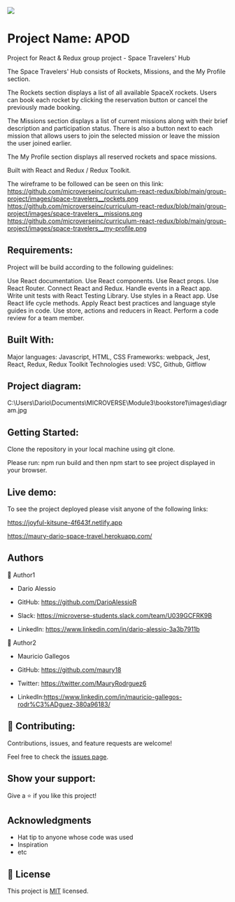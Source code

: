 ![](https://img.shields.io/badge/Microverse-blueviolet)

# Project Name: APOD

Project for React & Redux group project - Space Travelers' Hub


The Space Travelers' Hub consists of Rockets, Missions, and the My Profile section.

The Rockets section displays a list of all available SpaceX rockets. Users can book each rocket by clicking the reservation button or cancel the previously made booking. 

The Missions section displays a list of current missions along with their brief description and participation status. There is also a button next to each mission that allows users to join the selected mission or leave the mission the user joined earlier.

The My Profile section displays all reserved rockets and space missions.

Built with React and Redux / Redux Toolkit.

The wireframe to be followed can be seen on this link:
https://github.com/microverseinc/curriculum-react-redux/blob/main/group-project/images/space-travelers__rockets.png
https://github.com/microverseinc/curriculum-react-redux/blob/main/group-project/images/space-travelers__missions.png
https://github.com/microverseinc/curriculum-react-redux/blob/main/group-project/images/space-travelers__my-profile.png


## Requirements:

Project will be build according to the following guidelines:

Use React documentation.
Use React components.
Use React props.
Use React Router.
Connect React and Redux.
Handle events in a React app.
Write unit tests with React Testing Library.
Use styles in a React app.
Use React life cycle methods.
Apply React best practices and language style guides in code.
Use store, actions and reducers in React.
Perform a code review for a team member.

## Built With:
Major languages: Javascript, HTML, CSS
Frameworks: webpack, Jest, React, Redux, Redux Toolkit
Technologies used: VSC, Github, Gitflow

## Project diagram:
C:\Users\Dario\Documents\MICROVERSE\Module3\bookstore1\images\diagram.jpg

## Getting Started:
Clone the repository in your local machine using git clone.

Please run: npm run build and then npm start to see project displayed in your browser.

## Live demo:

To see the project deployed please visit anyone of the following links:

https://joyful-kitsune-4f643f.netlify.app

https://maury-dario-space-travel.herokuapp.com/

##  Authors
👤 Author1

- Dario Alessio

- GitHub: https://github.com/DarioAlessioR

- Slack: https://microverse-students.slack.com/team/U039GCFRK9B

- LinkedIn: https://www.linkedin.com/in/dario-alessio-3a3b7911b

👤 Author2

- Mauricio Gallegos

- GitHub: https://github.com/maury18

- Twitter: https://twitter.com/MauryRodrguez6

- LinkedIn:https://www.linkedin.com/in/mauricio-gallegos-rodr%C3%ADguez-380a96183/



## 🤝 Contributing:

Contributions, issues, and feature requests are welcome!

Feel free to check the [issues page](../../issues/).

## Show your support:

Give a ⭐️ if you like this project!

## Acknowledgments

- Hat tip to anyone whose code was used
- Inspiration
- etc

## 📝 License

This project is [MIT](./MIT.md) licensed.